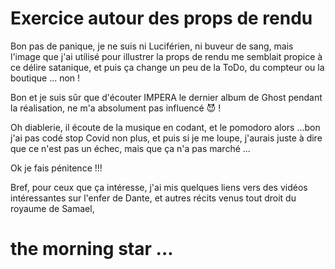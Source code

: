 # Exercice autour des props de rendu

Bon pas de panique, je ne suis ni Luciférien, ni buveur de sang, mais l'image que j'ai utilisé pour illustrer
la props de rendu me semblait propice à ce délire satanique, et puis ça change un peu de la ToDo, du compteur ou la boutique ... non !

Bon et je suis sûr que d'écouter IMPERA le dernier album de Ghost pendant la réalisation, ne m'a absolument pas influencé 😈 ! 

Oh diablerie, il écoute de la musique en codant, et le pomodoro alors ...bon j'ai pas codé stop Covid non plus,
et puis si je me loupe, j'aurais juste à dire que ce n'est pas un échec, mais que ça n'a pas marché ... 

Ok je fais pénitence !!!

Bref, pour ceux que ça intéresse, j'ai mis quelques liens vers des vidéos intéressantes sur l'enfer de Dante, et autres récits 
venus tout droit du royaume de Samael,

# the morning star ... 
